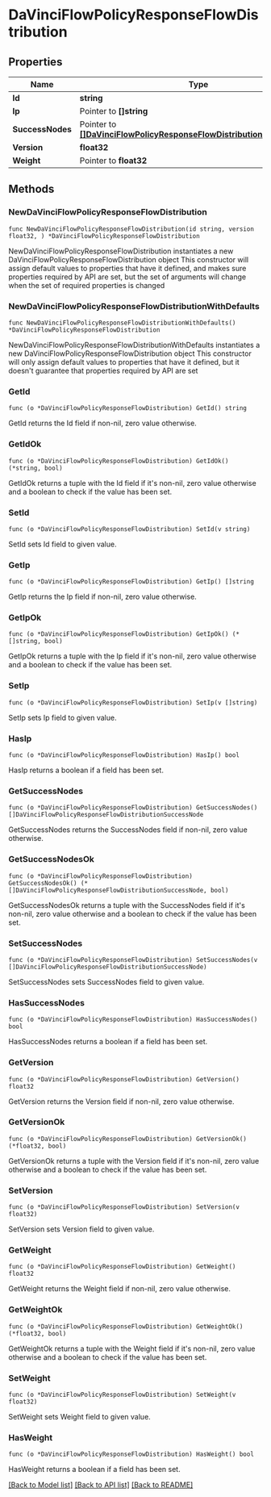 # DaVinciFlowPolicyResponseFlowDistribution

## Properties

Name | Type | Description | Notes
------------ | ------------- | ------------- | -------------
**Id** | **string** |  | 
**Ip** | Pointer to **[]string** |  | [optional] 
**SuccessNodes** | Pointer to [**[]DaVinciFlowPolicyResponseFlowDistributionSuccessNode**](DaVinciFlowPolicyResponseFlowDistributionSuccessNode.md) |  | [optional] 
**Version** | **float32** |  | 
**Weight** | Pointer to **float32** |  | [optional] 

## Methods

### NewDaVinciFlowPolicyResponseFlowDistribution

`func NewDaVinciFlowPolicyResponseFlowDistribution(id string, version float32, ) *DaVinciFlowPolicyResponseFlowDistribution`

NewDaVinciFlowPolicyResponseFlowDistribution instantiates a new DaVinciFlowPolicyResponseFlowDistribution object
This constructor will assign default values to properties that have it defined,
and makes sure properties required by API are set, but the set of arguments
will change when the set of required properties is changed

### NewDaVinciFlowPolicyResponseFlowDistributionWithDefaults

`func NewDaVinciFlowPolicyResponseFlowDistributionWithDefaults() *DaVinciFlowPolicyResponseFlowDistribution`

NewDaVinciFlowPolicyResponseFlowDistributionWithDefaults instantiates a new DaVinciFlowPolicyResponseFlowDistribution object
This constructor will only assign default values to properties that have it defined,
but it doesn't guarantee that properties required by API are set

### GetId

`func (o *DaVinciFlowPolicyResponseFlowDistribution) GetId() string`

GetId returns the Id field if non-nil, zero value otherwise.

### GetIdOk

`func (o *DaVinciFlowPolicyResponseFlowDistribution) GetIdOk() (*string, bool)`

GetIdOk returns a tuple with the Id field if it's non-nil, zero value otherwise
and a boolean to check if the value has been set.

### SetId

`func (o *DaVinciFlowPolicyResponseFlowDistribution) SetId(v string)`

SetId sets Id field to given value.


### GetIp

`func (o *DaVinciFlowPolicyResponseFlowDistribution) GetIp() []string`

GetIp returns the Ip field if non-nil, zero value otherwise.

### GetIpOk

`func (o *DaVinciFlowPolicyResponseFlowDistribution) GetIpOk() (*[]string, bool)`

GetIpOk returns a tuple with the Ip field if it's non-nil, zero value otherwise
and a boolean to check if the value has been set.

### SetIp

`func (o *DaVinciFlowPolicyResponseFlowDistribution) SetIp(v []string)`

SetIp sets Ip field to given value.

### HasIp

`func (o *DaVinciFlowPolicyResponseFlowDistribution) HasIp() bool`

HasIp returns a boolean if a field has been set.

### GetSuccessNodes

`func (o *DaVinciFlowPolicyResponseFlowDistribution) GetSuccessNodes() []DaVinciFlowPolicyResponseFlowDistributionSuccessNode`

GetSuccessNodes returns the SuccessNodes field if non-nil, zero value otherwise.

### GetSuccessNodesOk

`func (o *DaVinciFlowPolicyResponseFlowDistribution) GetSuccessNodesOk() (*[]DaVinciFlowPolicyResponseFlowDistributionSuccessNode, bool)`

GetSuccessNodesOk returns a tuple with the SuccessNodes field if it's non-nil, zero value otherwise
and a boolean to check if the value has been set.

### SetSuccessNodes

`func (o *DaVinciFlowPolicyResponseFlowDistribution) SetSuccessNodes(v []DaVinciFlowPolicyResponseFlowDistributionSuccessNode)`

SetSuccessNodes sets SuccessNodes field to given value.

### HasSuccessNodes

`func (o *DaVinciFlowPolicyResponseFlowDistribution) HasSuccessNodes() bool`

HasSuccessNodes returns a boolean if a field has been set.

### GetVersion

`func (o *DaVinciFlowPolicyResponseFlowDistribution) GetVersion() float32`

GetVersion returns the Version field if non-nil, zero value otherwise.

### GetVersionOk

`func (o *DaVinciFlowPolicyResponseFlowDistribution) GetVersionOk() (*float32, bool)`

GetVersionOk returns a tuple with the Version field if it's non-nil, zero value otherwise
and a boolean to check if the value has been set.

### SetVersion

`func (o *DaVinciFlowPolicyResponseFlowDistribution) SetVersion(v float32)`

SetVersion sets Version field to given value.


### GetWeight

`func (o *DaVinciFlowPolicyResponseFlowDistribution) GetWeight() float32`

GetWeight returns the Weight field if non-nil, zero value otherwise.

### GetWeightOk

`func (o *DaVinciFlowPolicyResponseFlowDistribution) GetWeightOk() (*float32, bool)`

GetWeightOk returns a tuple with the Weight field if it's non-nil, zero value otherwise
and a boolean to check if the value has been set.

### SetWeight

`func (o *DaVinciFlowPolicyResponseFlowDistribution) SetWeight(v float32)`

SetWeight sets Weight field to given value.

### HasWeight

`func (o *DaVinciFlowPolicyResponseFlowDistribution) HasWeight() bool`

HasWeight returns a boolean if a field has been set.


[[Back to Model list]](../README.md#documentation-for-models) [[Back to API list]](../README.md#documentation-for-api-endpoints) [[Back to README]](../README.md)



